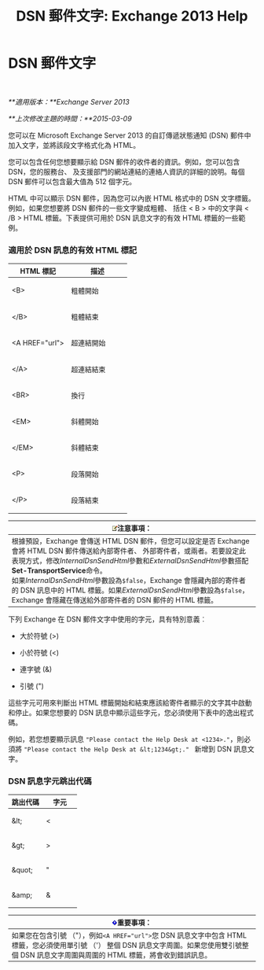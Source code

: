 ﻿---
title: 'DSN 郵件文字: Exchange 2013 Help'
TOCTitle: DSN 郵件文字
ms:assetid: eae4a050-5ecb-4c87-b377-74edb93a5995
ms:mtpsurl: https://technet.microsoft.com/zh-tw/library/Bb125135(v=EXCHG.150)
ms:contentKeyID: 50474514
ms.date: 05/21/2018
mtps_version: v=EXCHG.150
ms.translationtype: MT
---

# DSN 郵件文字

 

_**適用版本：**Exchange Server 2013_

_**上次修改主題的時間：**2015-03-09_

您可以在 Microsoft Exchange Server 2013 的自訂傳遞狀態通知 (DSN) 郵件中加入文字，並將該段文字格式化為 HTML。

您可以包含任何您想要顯示給 DSN 郵件的收件者的資訊。例如，您可以包含 DSN，您的服務台、 及支援部門的網站連結的連絡人資訊的詳細的說明。每個 DSN 郵件可以包含最大值為 512 個字元。

HTML 中可以顯示 DSN 郵件，因為您可以內嵌 HTML 格式中的 DSN 文字標籤。例如，如果您想要將 DSN 郵件的一些文字變成粗體、 括住 \< B \> 中的文字與 \< /B \> HTML 標籤。下表提供可用於 DSN 訊息文字的有效 HTML 標籤的一些範例。

### 適用於 DSN 訊息的有效 HTML 標記

<table>
<colgroup>
<col style="width: 50%" />
<col style="width: 50%" />
</colgroup>
<thead>
<tr class="header">
<th>HTML 標記</th>
<th>描述</th>
</tr>
</thead>
<tbody>
<tr class="odd">
<td><p>&lt;B&gt;</p></td>
<td><p>粗體開始</p></td>
</tr>
<tr class="even">
<td><p>&lt;/B&gt;</p></td>
<td><p>粗體結束</p></td>
</tr>
<tr class="odd">
<td><p>&lt;A HREF=&quot;url&quot;&gt;</p></td>
<td><p>超連結開始</p></td>
</tr>
<tr class="even">
<td><p>&lt;/A&gt;</p></td>
<td><p>超連結結束</p></td>
</tr>
<tr class="odd">
<td><p>&lt;BR&gt;</p></td>
<td><p>換行</p></td>
</tr>
<tr class="even">
<td><p>&lt;EM&gt;</p></td>
<td><p>斜體開始</p></td>
</tr>
<tr class="odd">
<td><p>&lt;/EM&gt;</p></td>
<td><p>斜體結束</p></td>
</tr>
<tr class="even">
<td><p>&lt;P&gt;</p></td>
<td><p>段落開始</p></td>
</tr>
<tr class="odd">
<td><p>&lt;/P&gt;</p></td>
<td><p>段落結束</p></td>
</tr>
</tbody>
</table>


<table>
<thead>
<tr class="header">
<th><img src="images/Bb124558.note(EXCHG.150).gif" title="注意事項" alt="注意事項" />注意事項：</th>
</tr>
</thead>
<tbody>
<tr class="odd">
<td>根據預設，Exchange 會傳送 HTML DSN 郵件，但您可以設定是否 Exchange 會將 HTML DSN 郵件傳送給內部寄件者、 外部寄件者，或兩者。若要設定此表現方式，修改<em>InternalDsnSendHtml</em>參數和<em>ExternalDsnSendHtml</em>參數搭配<strong>Set-TransportService</strong>命令。<br />
如果<em>InternalDsnSendHtml</em>參數設為<code>$false</code>，Exchange 會隱藏內部的寄件者的 DSN 訊息中的 HTML 標籤。如果<em>ExternalDsnSendHtml</em>參數設為<code>$false</code>，Exchange 會隱藏在傳送給外部寄件者的 DSN 郵件的 HTML 標籤。</td>
</tr>
</tbody>
</table>


下列 Exchange 在 DSN 郵件文字中使用的字元，具有特別意義︰

  - 大於符號 (\>)

  - 小於符號 (\<)

  - 連字號 (&)

  - 引號 (")

這些字元可用來判斷出 HTML 標籤開始和結束應該給寄件者顯示的文字其中啟動和停止。如果您想要的 DSN 訊息中顯示這些字元，您必須使用下表中的逸出程式碼。

例如，若您想要顯示訊息 `"Please contact the Help Desk at <1234>."`，則必須將 `"Please contact the Help Desk at &lt;1234&gt;." ` 新增到 DSN 訊息文字。

### DSN 訊息字元跳出代碼

<table>
<colgroup>
<col style="width: 50%" />
<col style="width: 50%" />
</colgroup>
<thead>
<tr class="header">
<th>跳出代碼</th>
<th>字元</th>
</tr>
</thead>
<tbody>
<tr class="odd">
<td><p>&amp;lt;</p></td>
<td><p>&lt;</p></td>
</tr>
<tr class="even">
<td><p>&amp;gt;</p></td>
<td><p>&gt;</p></td>
</tr>
<tr class="odd">
<td><p>&amp;quot;</p></td>
<td><p>&quot;</p></td>
</tr>
<tr class="even">
<td><p>&amp;amp;</p></td>
<td><p>&amp;</p></td>
</tr>
</tbody>
</table>


<table>
<thead>
<tr class="header">
<th><img src="images/Bb124558.important(EXCHG.150).gif" title="重要事項" alt="重要事項" />重要事項：</th>
</tr>
</thead>
<tbody>
<tr class="odd">
<td>如果您在包含引號 （&quot;），例如<code>&lt;A HREF=&quot;url&quot;&gt;</code>您 DSN 訊息文字中包含 HTML 標籤，您必須使用單引號 （'） 整個 DSN 訊息文字周圍。如果您使用雙引號整個 DSN 訊息文字周圍與周圍的 HTML 標籤，將會收到錯誤訊息。</td>
</tr>
</tbody>
</table>

